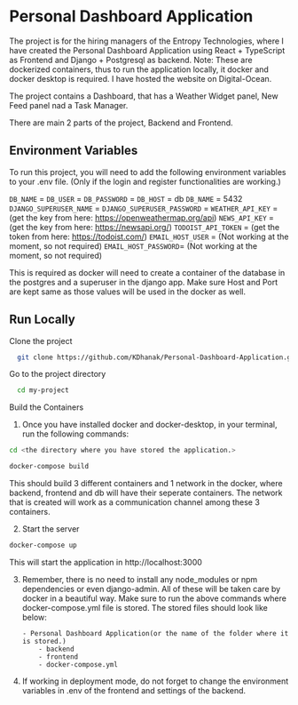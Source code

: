 # Personal Dashboard Application

The project is for the hiring managers of the Entropy Technologies, where I have created the Personal Dashboard Application using React + TypeScript as Frontend and Django + Postgresql as backend. Note: These are dockerized containers, thus to run the application locally, it docker and docker desktop is required. I have hosted the website on Digital-Ocean.

The project contains a Dashboard, that has a Weather Widget panel, New Feed panel nad a Task Manager.

There are main 2 parts of the project, Backend and Frontend.

## Environment Variables

To run this project, you will need to add the following environment variables to your .env file. (Only if the login and register functionalities are working.)

`DB_NAME` =
`DB_USER` =
`DB_PASSWORD` =
`DB_HOST` = db
`DB_NAME` = 5432
`DJANGO_SUPERUSER_NAME` =
`DJANGO_SUPERUSER_PASSWORD` =
`WEATHER_API_KEY` = (get the key from here: https://openweathermap.org/api)
`NEWS_API_KEY` = (get the key from here: https://newsapi.org/)
`TODOIST_API_TOKEN` = (get the token from here: https://todoist.com/)
`EMAIL_HOST_USER` = (Not working at the moment, so not required)
`EMAIL_HOST_PASSWORD`= (Not working at the moment, so not required)

This is required as docker will need to create a container of the database in the postgres and a superuser in the django app. Make sure Host and Port are kept same as those values will be used in the docker as well.

## Run Locally

Clone the project

```bash
  git clone https://github.com/KDhanak/Personal-Dashboard-Application.git
```

Go to the project directory

```bash
  cd my-project
```

Build the Containers

1. Once you have installed docker and docker-desktop, in your terminal, run the following commands:

```bash
cd <the directory where you have stored the application.>

docker-compose build
```

This should build 3 different containers and 1 network in the docker, where backend,
frontend and db will have their seperate containers. The network that is created
will work as a communication channel among these 3 containers.

2. Start the server

```bash
docker-compose up
```

This will start the application in http://localhost:3000

3.  Remember, there is no need to install any node_modules or npm dependencies or even django-admin. All of these will be taken care by docker in a beautiful way. Make sure to run the above commands where docker-compose.yml file is stored. The stored files should look like below:

        - Personal Dashboard Application(or the name of the folder where it is stored.)
            - backend
            - frontend
            - docker-compose.yml

4.  If working in deployment mode, do not forget to change the environment variables in .env of the frontend and settings of the backend.
